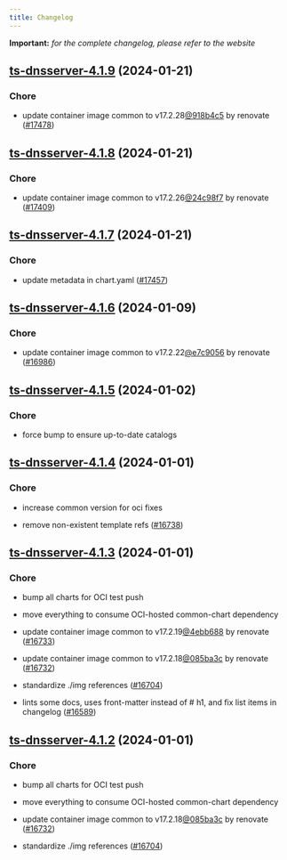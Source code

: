 ```yaml
---
title: Changelog
---
```


**Important:**
*for the complete changelog, please refer to the website*



## [ts-dnsserver-4.1.9](https://github.com/truecharts/charts/compare/ts-dnsserver-4.1.8...ts-dnsserver-4.1.9) (2024-01-21)

### Chore



- update container image common to v17.2.28[@918b4c5](https://github.com/918b4c5) by renovate ([#17478](https://github.com/truecharts/charts/issues/17478))


## [ts-dnsserver-4.1.8](https://github.com/truecharts/charts/compare/ts-dnsserver-4.1.7...ts-dnsserver-4.1.8) (2024-01-21)

### Chore



- update container image common to v17.2.26[@24c98f7](https://github.com/24c98f7) by renovate ([#17409](https://github.com/truecharts/charts/issues/17409))


## [ts-dnsserver-4.1.7](https://github.com/truecharts/charts/compare/ts-dnsserver-4.1.6...ts-dnsserver-4.1.7) (2024-01-21)

### Chore



- update metadata in chart.yaml ([#17457](https://github.com/truecharts/charts/issues/17457))




## [ts-dnsserver-4.1.6](https://github.com/truecharts/charts/compare/ts-dnsserver-4.1.5...ts-dnsserver-4.1.6) (2024-01-09)

### Chore



- update container image common to v17.2.22[@e7c9056](https://github.com/e7c9056) by renovate ([#16986](https://github.com/truecharts/charts/issues/16986))


## [ts-dnsserver-4.1.5](https://github.com/truecharts/charts/compare/ts-dnsserver-4.1.4...ts-dnsserver-4.1.5) (2024-01-02)

### Chore



- force bump to ensure up-to-date catalogs


## [ts-dnsserver-4.1.4](https://github.com/truecharts/charts/compare/ts-dnsserver-4.1.3...ts-dnsserver-4.1.4) (2024-01-01)

### Chore



- increase common version for oci fixes

- remove non-existent template refs ([#16738](https://github.com/truecharts/charts/issues/16738))


## [ts-dnsserver-4.1.3](https://github.com/truecharts/charts/compare/ts-dnsserver-4.1.0...ts-dnsserver-4.1.3) (2024-01-01)

### Chore



- bump all charts for OCI test push

- move everything to consume OCI-hosted common-chart dependency

- update container image common to v17.2.19[@4ebb688](https://github.com/4ebb688) by renovate ([#16733](https://github.com/truecharts/charts/issues/16733))

- update container image common to v17.2.18[@085ba3c](https://github.com/085ba3c) by renovate ([#16732](https://github.com/truecharts/charts/issues/16732))

- standardize ./img references ([#16704](https://github.com/truecharts/charts/issues/16704))

- lints some docs, uses front-matter instead of # h1, and fix list items in changelog ([#16589](https://github.com/truecharts/charts/issues/16589))


## [ts-dnsserver-4.1.2](https://github.com/truecharts/charts/compare/ts-dnsserver-4.1.0...ts-dnsserver-4.1.2) (2024-01-01)

### Chore



- bump all charts for OCI test push

- move everything to consume OCI-hosted common-chart dependency

- update container image common to v17.2.18[@085ba3c](https://github.com/085ba3c) by renovate ([#16732](https://github.com/truecharts/charts/issues/16732))

- standardize ./img references ([#16704](https://github.com/truecharts/charts/issues/16704))
